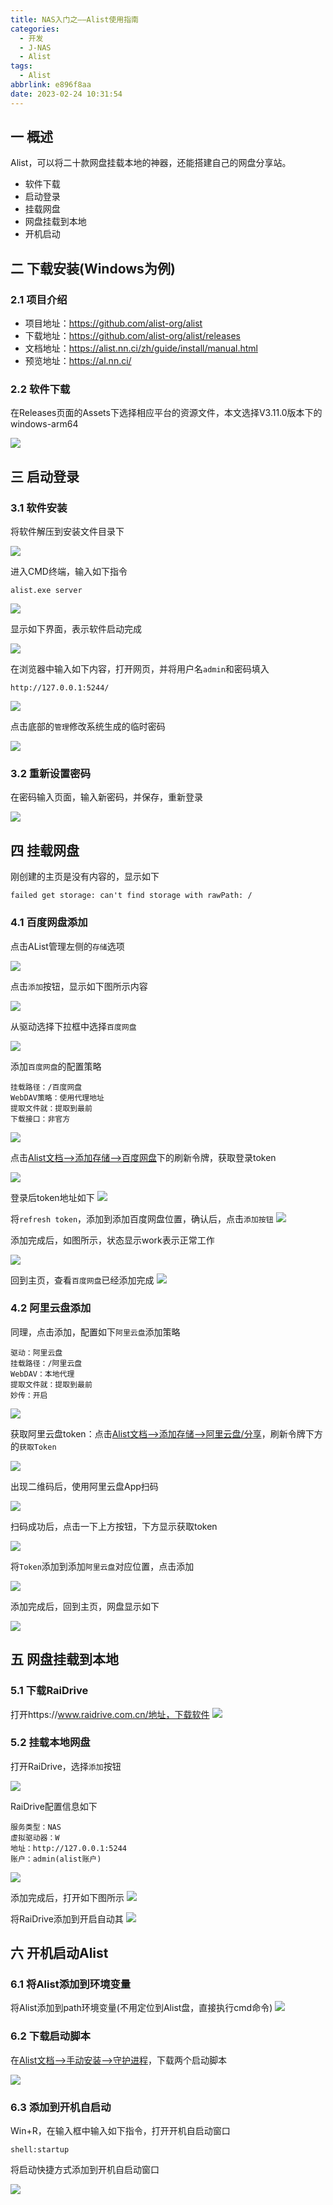 ```yaml
---
title: NAS入门之——Alist使用指南
categories:
  - 开发
  - J-NAS
  - Alist
tags:
  - Alist
abbrlink: e896f8aa
date: 2023-02-24 10:31:54
---
```

## 一 概述

Alist，可以将二十款网盘挂载本地的神器，还能搭建自己的网盘分享站。

* 软件下载
* 启动登录
* 挂载网盘
* 网盘挂载到本地
* 开机启动

<!--more-->

## 二 下载安装(Windows为例)

### 2.1 项目介绍

* 项目地址：https://github.com/alist-org/alist
* 下载地址：https://github.com/alist-org/alist/releases
* 文档地址：https://alist.nn.ci/zh/guide/install/manual.html
* 预览地址：https://al.nn.ci/

### 2.2 软件下载

在Releases页面的Assets下选择相应平台的资源文件，本文选择V3.11.0版本下的windows-arm64

![][1]

## 三 启动登录
### 3.1 软件安装

将软件解压到安装文件目录下

![][2]

进入CMD终端，输入如下指令

```
alist.exe server
```

![][3]

显示如下界面，表示软件启动完成

![][4]

在浏览器中输入如下内容，打开网页，并将用户名`admin`和密码填入

```
http://127.0.0.1:5244/
```

![][5]

点击底部的`管理`修改系统生成的临时密码

![][6]

### 3.2 重新设置密码

在密码输入页面，输入新密码，并保存，重新登录

![][7]

## 四 挂载网盘

刚创建的主页是没有内容的，显示如下

```
failed get storage: can't find storage with rawPath: /
```

### 4.1 百度网盘添加

点击AList管理左侧的`存储`选项

![][8]

点击`添加`按钮，显示如下图所示内容

![][9]

从驱动选择下拉框中选择`百度网盘`

![][10]

添加`百度网盘`的配置策略

```
挂载路径：/百度网盘
WebDAV策略：使用代理地址
提取文件就：提取到最前
下载接口：非官方
```

![][11]

点击[Alist文档—>添加存储—>百度网盘](https://alist.nn.ci/zh/guide/drivers/baidu.html)下的刷新令牌，获取登录token

![][12]

登录后token地址如下
![][13]

将`refresh token`，添加到添加百度网盘位置，确认后，点击`添加按钮`
![][14]

添加完成后，如图所示，状态显示work表示正常工作

![][15]

回到主页，查看`百度网盘`已经添加完成
![][16]

### 4.2 阿里云盘添加

同理，点击添加，配置如下`阿里云盘`添加策略

```
驱动：阿里云盘
挂载路径：/阿里云盘
WebDAV：本地代理
提取文件就：提取到最前
妙传：开启
```

![][17]

获取阿里云盘token：点击[Alist文档—>添加存储—>阿里云盘/分享](https://alist.nn.ci/zh/guide/drivers/aliyundrive.html)，刷新令牌下方的`获取Token`

![][18]

出现二维码后，使用阿里云盘App扫码

![][19]

扫码成功后，点击一下上方按钮，下方显示获取token

![][20]

将`Token`添加到添加`阿里云盘`对应位置，点击添加

![][21]

添加完成后，回到主页，网盘显示如下

![][22]

## 五 网盘挂载到本地

### 5.1 下载RaiDrive

打开https://www.raidrive.com.cn/地址，下载软件
![][23]

### 5.2 挂载本地网盘

打开RaiDrive，选择`添加`按钮

![][24]

RaiDrive配置信息如下

```
服务类型：NAS
虚拟驱动器：W
地址：http://127.0.0.1:5244
账户：admin(alist账户)
```

![][25]

添加完成后，打开如下图所示
![][26]

将RaiDrive添加到开启自动其
![][27]

## 六 开机启动Alist

### 6.1 将Alist添加到环境变量

将Alist添加到path环境变量(不用定位到Alist盘，直接执行cmd命令)
![][28]

### 6.2 下载启动脚本

在[Alist文档—>手动安装—>守护进程](https://alist.nn.ci/zh/guide/install/manual.html)，下载两个启动脚本

![][29]

### 6.3 添加到开机自启动

Win+R，在输入框中输入如下指令，打开开机自启动窗口

```
shell:startup
```

将启动快捷方式添加到开机自启动窗口

![][30]


[1]:https://cdn.jsdelivr.net/gh/PGzxc/CDN/blog-nas/nas-alist-release-windows-download.png
[2]:https://cdn.jsdelivr.net/gh/PGzxc/CDN/blog-nas/windows-nas-alist-unzip.png
[3]:https://cdn.jsdelivr.net/gh/PGzxc/CDN/blog-nas/windows-nas-alist-cmd-start-server.png
[4]:https://cdn.jsdelivr.net/gh/PGzxc/CDN/blog-nas/windows-nas-alist-cmd-start-success.png
[5]:https://cdn.jsdelivr.net/gh/PGzxc/CDN/blog-nas/windows-nas-alist-website-login.png
[6]:https://cdn.jsdelivr.net/gh/PGzxc/CDN/blog-nas/windows-nas-alist-rawpath-manager-click.png
[7]:https://cdn.jsdelivr.net/gh/PGzxc/CDN/blog-nas/windows-nas-alist-resetpassword.png
[8]:https://cdn.jsdelivr.net/gh/PGzxc/CDN/blog-nas/windows-nas-alist-manager-storage-click.png
[9]:https://cdn.jsdelivr.net/gh/PGzxc/CDN/blog-nas/windows-nas-alist-manager-storage-add.png
[10]:https://cdn.jsdelivr.net/gh/PGzxc/CDN/blog-nas/windows-nas-alist-manager-add-baidu-select.png
[11]:https://cdn.jsdelivr.net/gh/PGzxc/CDN/blog-nas/windows-nas-alist-manager-storage-baidu-add-config.png
[12]:https://cdn.jsdelivr.net/gh/PGzxc/CDN/blog-nas/windows-nas-alist-manager-baidu-token-login.png
[13]:https://cdn.jsdelivr.net/gh/PGzxc/CDN/blog-nas/windows-nas-alist-manager-baidu-token-access.png
[14]:https://cdn.jsdelivr.net/gh/PGzxc/CDN/blog-nas/windows-nas-alist-manager-baidu-refressh-token-add.png
[15]:https://cdn.jsdelivr.net/gh/PGzxc/CDN/blog-nas/windows-nas-alist-manager-add-baidu-success.png
[16]:https://cdn.jsdelivr.net/gh/PGzxc/CDN/blog-nas/windows-nas-alist-manager-add-baidu-home-show.png
[17]:https://cdn.jsdelivr.net/gh/PGzxc/CDN/blog-nas/windows-nas-alist-manager-add-ali-select.png
[18]:https://cdn.jsdelivr.net/gh/PGzxc/CDN/blog-nas/windows-nas-alist-manager-add-ali-token-click.png
[19]:https://cdn.jsdelivr.net/gh/PGzxc/CDN/blog-nas/windows-nas-alist-manager-add-ali-scan.png
[20]:https://cdn.jsdelivr.net/gh/PGzxc/CDN/blog-nas/windows-nas-alist-manager-add-ali-token-success.png
[21]:https://cdn.jsdelivr.net/gh/PGzxc/CDN/blog-nas/windows-nas-alist-manager-add-ali-refresh-token-add.png
[22]:https://cdn.jsdelivr.net/gh/PGzxc/CDN/blog-nas/windows-nas-alist-manager-add-home-show.png
[23]:https://cdn.jsdelivr.net/gh/PGzxc/CDN/blog-nas/windows-nas-alist-raidrive-download.png
[24]:https://cdn.jsdelivr.net/gh/PGzxc/CDN/blog-nas/windows-nas-alist-raidrive-add-select.png
[25]:https://cdn.jsdelivr.net/gh/PGzxc/CDN/blog-nas/windows-nas-alist-raidrive-config.png
[26]:https://cdn.jsdelivr.net/gh/PGzxc/CDN/blog-nas/windows-nas-alist-raidrive-add-success.png
[27]:https://cdn.jsdelivr.net/gh/PGzxc/CDN/blog-nas/windows-nas-alist-raidrive-start-auto.png
[28]:https://cdn.jsdelivr.net/gh/PGzxc/CDN/blog-nas/windows-nas-alist-raidrive-path-add.png
[29]:https://cdn.jsdelivr.net/gh/PGzxc/CDN/blog-nas/windows-nas-alist-raidrive-start-stop-vbs.png
[30]:https://cdn.jsdelivr.net/gh/PGzxc/CDN/blog-nas/windows-nas-alist-raidrive-start-move-vbs.png
